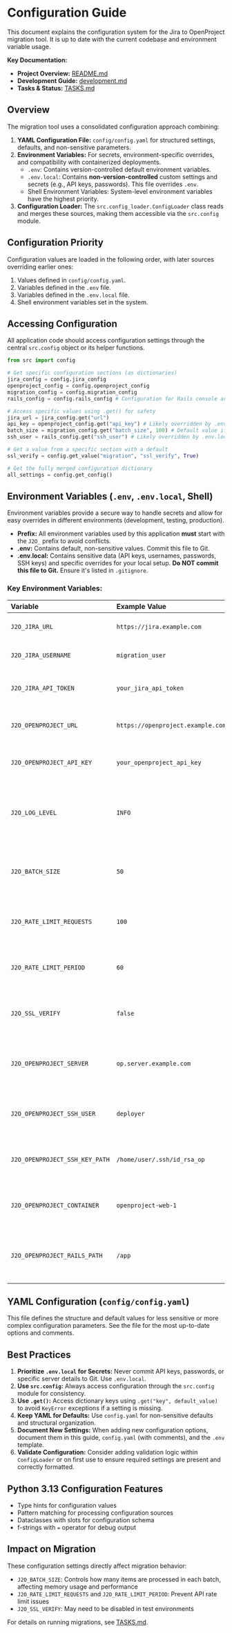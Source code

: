 # Configuration Guide

This document explains the configuration system for the Jira to OpenProject migration tool. It is up to date with the current codebase and environment variable usage.

**Key Documentation:**

* **Project Overview:** [README.md](../README.md)
* **Development Guide:** [development.md](development.md)
* **Tasks & Status:** [TASKS.md](../TASKS.md)

## Overview

The migration tool uses a consolidated configuration approach combining:

1. **YAML Configuration File:** `config/config.yaml` for structured settings, defaults, and non-sensitive parameters.
2. **Environment Variables:** For secrets, environment-specific overrides, and compatibility with containerized deployments.
    * `.env`: Contains version-controlled default environment variables.
    * `.env.local`: Contains **non-version-controlled** custom settings and secrets (e.g., API keys, passwords). This file overrides `.env`.
    * Shell Environment Variables: System-level environment variables have the highest priority.
3. **Configuration Loader:** The `src.config_loader.ConfigLoader` class reads and merges these sources, making them accessible via the `src.config` module.

## Configuration Priority

Configuration values are loaded in the following order, with later sources overriding earlier ones:

1. Values defined in `config/config.yaml`.
2. Variables defined in the `.env` file.
3. Variables defined in the `.env.local` file.
4. Shell environment variables set in the system.

## Accessing Configuration

All application code should access configuration settings through the central `src.config` object or its helper functions.

```python
from src import config

# Get specific configuration sections (as dictionaries)
jira_config = config.jira_config
openproject_config = config.openproject_config
migration_config = config.migration_config
rails_config = config.rails_config # Configuration for Rails console access

# Access specific values using .get() for safety
jira_url = jira_config.get("url")
api_key = openproject_config.get("api_key") # Likely overridden by .env.local
batch_size = migration_config.get("batch_size", 100) # Default value if not set
ssh_user = rails_config.get("ssh_user") # Likely overridden by .env.local

# Get a value from a specific section with a default
ssl_verify = config.get_value("migration", "ssl_verify", True)

# Get the fully merged configuration dictionary
all_settings = config.get_config()
```

## Environment Variables (`.env`, `.env.local`, Shell)

Environment variables provide a secure way to handle secrets and allow for easy overrides in different environments (development, testing, production).

* **Prefix:** All environment variables used by this application **must** start with the `J2O_` prefix to avoid conflicts.
* **.env:** Contains default, non-sensitive values. Commit this file to Git.
* **.env.local:** Contains sensitive data (API keys, usernames, passwords, SSH keys) and specific overrides for your local setup. **Do NOT commit this file to Git.** Ensure it's listed in `.gitignore`.

### Key Environment Variables:

| Variable                      | Example Value                         | Description                                                     |
| :---------------------------- | :------------------------------------ | :-------------------------------------------------------------- |
| `J2O_JIRA_URL`                | `https://jira.example.com`            | URL of the source Jira instance.                                |
| `J2O_JIRA_USERNAME`           | `migration_user`                      | Username for Jira API authentication.                           |
| `J2O_JIRA_API_TOKEN`          | `your_jira_api_token`                 | API token or password for Jira API authentication.              |
| `J2O_OPENPROJECT_URL`         | `https://openproject.example.com`     | URL of the target OpenProject instance.                         |
| `J2O_OPENPROJECT_API_KEY`     | `your_openproject_api_key`            | API key for OpenProject API authentication.                     |
| `J2O_LOG_LEVEL`               | `INFO`                                | Logging level (DEBUG, INFO, NOTICE, SUCCESS, WARNING, ERROR, CRITICAL) |
| `J2O_BATCH_SIZE`              | `50`                                  | Default batch size for processing items (can be overridden in YAML). |
| `J2O_RATE_LIMIT_REQUESTS`     | `100`                                 | Max API requests per period (can be overridden in YAML).         |
| `J2O_RATE_LIMIT_PERIOD`       | `60`                                  | Rate limit period in seconds (can be overridden in YAML).       |
| `J2O_SSL_VERIFY`              | `false`                               | Set to `false` to disable SSL verification (use with caution). |
| `J2O_OPENPROJECT_SERVER`      | `op.server.example.com`               | Hostname/IP for SSH access to OpenProject server (for Rails). |
| `J2O_OPENPROJECT_SSH_USER`    | `deployer`                            | SSH username for OpenProject server (for Rails).                |
| `J2O_OPENPROJECT_SSH_KEY_PATH`| `/home/user/.ssh/id_rsa_op`           | Path to SSH private key for OpenProject server (for Rails).     |
| `J2O_OPENPROJECT_CONTAINER`   | `openproject-web-1`                   | Name of the OpenProject Docker container (for Rails).           |
| `J2O_OPENPROJECT_RAILS_PATH`  | `/app`                                | Path to OpenProject installation within the container (for Rails). |

## YAML Configuration (`config/config.yaml`)

This file defines the structure and default values for less sensitive or more complex configuration parameters. See the file for the most up-to-date options and comments.

## Best Practices

1. **Prioritize `.env.local` for Secrets:** Never commit API keys, passwords, or specific server details to Git. Use `.env.local`.
2. **Use `src.config`:** Always access configuration through the `src.config` module for consistency.
3. **Use `.get()`:** Access dictionary keys using `.get("key", default_value)` to avoid `KeyError` exceptions if a setting is missing.
4. **Keep YAML for Defaults:** Use `config.yaml` for non-sensitive defaults and structural organization.
5. **Document New Settings:** When adding new configuration options, document them in this guide, `config.yaml` (with comments), and the `.env` template.
6. **Validate Configuration:** Consider adding validation logic within `ConfigLoader` or on first use to ensure required settings are present and correctly formatted.

## Python 3.13 Configuration Features

* Type hints for configuration values
* Pattern matching for processing configuration sources
* Dataclasses with slots for configuration schema
* f-strings with `=` operator for debug output

## Impact on Migration

These configuration settings directly affect migration behavior:

* `J2O_BATCH_SIZE`: Controls how many items are processed in each batch, affecting memory usage and performance
* `J2O_RATE_LIMIT_REQUESTS` and `J2O_RATE_LIMIT_PERIOD`: Prevent API rate limit issues
* `J2O_SSL_VERIFY`: May need to be disabled in test environments

For details on running migrations, see [TASKS.md](../TASKS.md).
